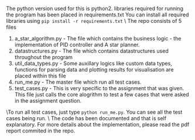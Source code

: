 The python version used for this is python2. libraries required for running the program has been placed in requirements.txt
You can install all required libraries using `pip install -r requirements.txt`
\\ The repo consists of 5 files
1. a_star_algorithm.py - The file which contains the business logic - the 
 implementation of PID controller and A star planner.
2. datastructures.py - The file which contains datastructures used throughout
 the program
3. util_data_types.py - Some auxillary logics like custom data types, functions
for parsing data and plotting results for visualisation are placed within this
file
4. run_me.py - The master file which run all test cases.
5. test_cases.py - This is very specific to the assignment that was given. This
file just calls the core alogrithm to test a few cases that were asked in the 
assignment question.

\\To run all test cases, just type `python run_me.py`. You can see all the 
test cases being run. 
\\ The code has been documented and that is self explanatory. For more details
about the implementation, please read the pdf report commited in the repo.

